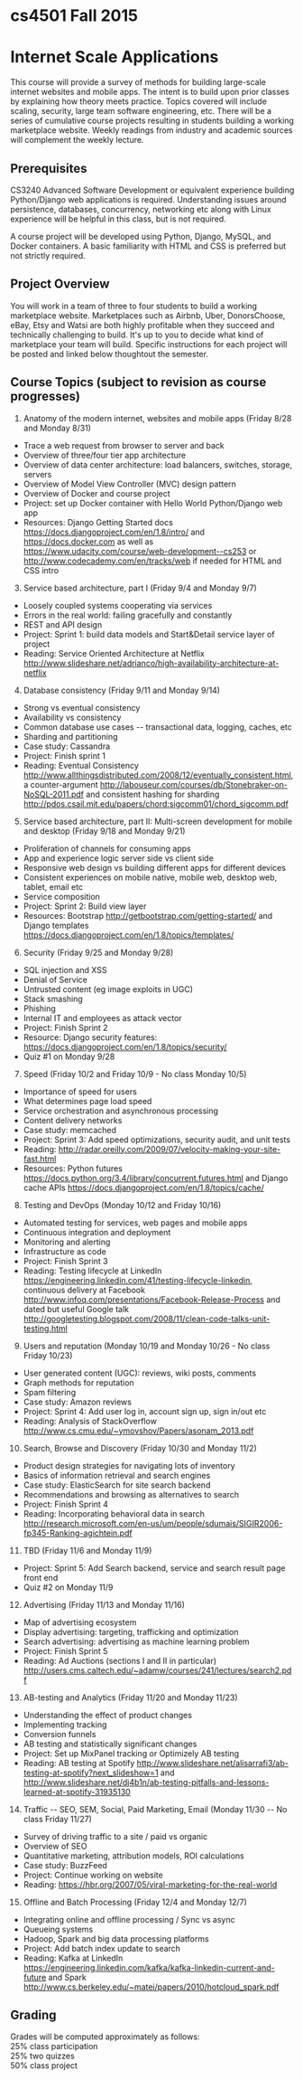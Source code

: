 # cs4501 Fall 2015
Internet Scale Applications
===========================

This course will provide a survey of methods for building large-scale internet websites and mobile apps. The intent is to build upon prior classes by explaining how theory meets practice. Topics covered will include scaling, security, large team software engineering, etc. There will be a series of cumulative course projects resulting in students building a working marketplace website. Weekly readings from industry and academic sources will complement the weekly lecture. 

Prerequisites
--------------

CS3240 Advanced Software Development or equivalent experience building Python/Django web applications is required. Understanding issues around persistence, databases, concurrency, networking etc along with Linux experience will be helpful in this class, but is not required.

A course project will be developed using Python, Django, MySQL, and Docker containers. A basic familiarity with HTML and CSS is preferred but not strictly required.

Project Overview
-----------------

You will work in a team of three to four students to build a working marketplace website. Marketplaces such as Airbnb, Uber, DonorsChoose, eBay, Etsy and Watsi are both highly profitable when they succeed and technically challenging to build. It's up to you to decide what kind of marketplace your team will build. Specific instructions for each project will be posted and linked below thoughtout the semester.

Course Topics (subject to revision as course progresses)
---------------------------------------------------------

1. Anatomy of the modern internet, websites and mobile apps (Friday 8/28 and Monday 8/31)
  - Trace a web request from browser to server and back
  - Overview of three/four tier app architecture
  - Overview of data center architecture: load balancers, switches, storage, servers
  - Overview of Model View Controller (MVC) design pattern
  - Overview of Docker and course project
  - Project: set up Docker container with Hello World Python/Django web app
  - Resources: Django Getting Started docs https://docs.djangoproject.com/en/1.8/intro/ and https://docs.docker.com as well as  https://www.udacity.com/course/web-development--cs253 or http://www.codecademy.com/en/tracks/web if needed for HTML and CSS intro
3. Service based architecture, part I (Friday 9/4 and Monday 9/7)
  - Loosely coupled systems cooperating via services
  - Errors in the real world: failing gracefully and constantly
  - REST and API design
  - Project: Sprint 1: build data models and Start&Detail service layer of project
  - Reading: Service Oriented Architecture at Netflix http://www.slideshare.net/adrianco/high-availability-architecture-at-netflix
4. Database consistency (Friday 9/11 and Monday 9/14)
  - Strong vs eventual consistency
  - Availability vs consistency
  - Common database use cases -- transactional data, logging, caches, etc
  - Sharding and partitioning
  - Case study: Cassandra
  - Project: Finish sprint 1
  - Reading: Eventual Consistency http://www.allthingsdistributed.com/2008/12/eventually_consistent.html, a counter-argument http://labouseur.com/courses/db/Stonebraker-on-NoSQL-2011.pdf and consistent hashing for sharding http://pdos.csail.mit.edu/papers/chord:sigcomm01/chord_sigcomm.pdf
5. Service based architecture, part II: Multi-screen development for mobile and desktop (Friday 9/18 and Monday 9/21)
  - Proliferation of channels for consuming apps
  - App and experience logic server side vs client side
  - Responsive web design vs building different apps for different devices
  - Consistent experiences on mobile native, mobile web, desktop web, tablet, email etc
  - Service composition
  - Project: Sprint 2: Build view layer
  - Resources: Bootstrap http://getbootstrap.com/getting-started/ and Django templates https://docs.djangoproject.com/en/1.8/topics/templates/
6. Security (Friday 9/25 and Monday 9/28)
  - SQL injection and XSS
  - Denial of Service
  - Untrusted content (eg image exploits in UGC)
  - Stack smashing
  - Phishing
  - Internal IT and employees as attack vector
  - Project: Finish Sprint 2
  - Resource: Django security features: https://docs.djangoproject.com/en/1.8/topics/security/
  - Quiz #1 on Monday 9/28
7. Speed (Friday 10/2 and Friday 10/9 - No class Monday 10/5)
  - Importance of speed for users
  - What determines page load speed
  - Service orchestration and asynchronous processing
  - Content delivery networks
  - Case study: memcached
  - Project: Sprint 3: Add speed optimizations, security audit, and unit tests
  - Reading: http://radar.oreilly.com/2009/07/velocity-making-your-site-fast.html
  - Resources: Python futures https://docs.python.org/3.4/library/concurrent.futures.html and Django cache APIs https://docs.djangoproject.com/en/1.8/topics/cache/
8. Testing and DevOps (Monday 10/12 and Friday 10/16)
  - Automated testing for services, web pages and mobile apps
  - Continuous integration and deployment
  - Monitoring and alerting
  - Infrastructure as code
  - Project: Finish Sprint 3
  - Reading: Testing lifecycle at LinkedIn https://engineering.linkedin.com/41/testing-lifecycle-linkedin, continuous delivery at Facebook http://www.infoq.com/presentations/Facebook-Release-Process and dated but useful Google talk http://googletesting.blogspot.com/2008/11/clean-code-talks-unit-testing.html
9. Users and reputation (Monday 10/19 and Monday 10/26 - No class Friday 10/23)
  - User generated content (UGC): reviews, wiki posts, comments
  - Graph methods for reputation
  - Spam filtering
  - Case study: Amazon reviews
  - Project: Sprint 4: Add user log in, account sign up, sign in/out etc
  - Reading: Analysis of StackOverflow http://www.cs.cmu.edu/~ymovshov/Papers/asonam_2013.pdf
10. Search, Browse and Discovery (Friday 10/30 and Monday 11/2)
  - Product design strategies for navigating lots of inventory
  - Basics of information retrieval and search engines
  - Case study: ElasticSearch for site search backend
  - Recommendations and browsing as alternatives to search
  - Project: Finish Sprint 4
  - Reading: Incorporating behavioral data in search http://research.microsoft.com/en-us/um/people/sdumais/SIGIR2006-fp345-Ranking-agichtein.pdf 
11. TBD (Friday 11/6 and Monday 11/9)
  - Project: Sprint 5: Add Search backend, service and search result page front end
  - Quiz #2 on Monday 11/9
12. Advertising (Friday 11/13 and Monday 11/16)
  - Map of advertising ecosystem
  - Display advertising: targeting, trafficking and optimization
  - Search advertising: advertising as machine learning problem
  - Project: Finish Sprint 5
  - Reading: Ad Auctions (sections I and II in particular) http://users.cms.caltech.edu/~adamw/courses/241/lectures/search2.pdf
13. AB-testing and Analytics (Friday 11/20 and Monday 11/23)
  - Understanding the effect of product changes
  - Implementing tracking
  - Conversion funnels
  - AB testing and statistically significant changes
  - Project: Set up MixPanel tracking or Optimizely AB testing
  - Reading: AB testing at Spotify http://www.slideshare.net/alisarrafi3/ab-testing-at-spotify?next_slideshow=1 and http://www.slideshare.net/dj4b1n/ab-testing-pitfalls-and-lessons-learned-at-spotify-31935130
14. Traffic -- SEO, SEM, Social, Paid Marketing, Email (Monday 11/30 -- No class Friday 11/27)
  - Survey of driving traffic to a site / paid vs organic
  - Overview of SEO
  - Quantitative marketing, attribution models, ROI calculations
  - Case study: BuzzFeed
  - Project: Continue working on website
  - Reading: https://hbr.org/2007/05/viral-marketing-for-the-real-world
15. Offline and Batch Processing (Friday 12/4 and Monday 12/7)
  - Integrating online and offline processing / Sync vs async
  - Queueing systems
  - Hadoop, Spark and big data processing platforms
  - Project: Add batch index update to search
  - Reading: Kafka at LinkedIn https://engineering.linkedin.com/kafka/kafka-linkedin-current-and-future and Spark http://www.cs.berkeley.edu/~matei/papers/2010/hotcloud_spark.pdf

Grading
-------

Grades will be computed approximately as follows:  
25% class participation  
25% two quizzes  
50% class project  
